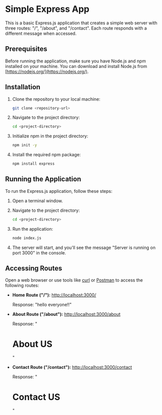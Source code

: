 # Simple Express App

This is a basic Express.js application that creates a simple web server with three routes: "/", "/about", and "/contact". Each route responds with a different message when accessed.

## Prerequisites

Before running the application, make sure you have Node.js and npm installed on your machine. You can download and install Node.js from [https://nodejs.org/](https://nodejs.org/).

## Installation

1. Clone the repository to your local machine:

   ```bash
   git clone <repository-url>
   ```

2. Navigate to the project directory:

   ```bash
   cd <project-directory>
   ```

3. Initialize npm in the project directory:

   ```bash
   npm init -y
   ```

4. Install the required npm package:

   ```bash
   npm install express
   ```

## Running the Application

To run the Express.js application, follow these steps:

1. Open a terminal window.

2. Navigate to the project directory:

   ```bash
   cd <project-directory>
   ```

3. Run the application:

   ```bash
   node index.js
   ```

4. The server will start, and you'll see the message "Server is running on port 3000" in the console.

## Accessing Routes

Open a web browser or use tools like [curl](https://curl.se/) or [Postman](https://www.postman.com/) to access the following routes:

- **Home Route ("/"):**
  [http://localhost:3000/](http://localhost:3000/)

  Response: "hello everyone!!"

- **About Route ("/about"):**
  [http://localhost:3000/about](http://localhost:3000/about)

  Response: "<h1>About US</h1>"

- **Contact Route ("/contact"):**
  [http://localhost:3000/contact](http://localhost:3000/contact)

  Response: "<h1>Contact US</h1>"
